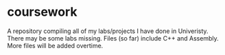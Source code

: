 # coursework

A repository compiling all of my labs/projects I have done in Univeristy.  There may be some labs missing.  Files (so far) include C++ and Assembly.  More files will be added overtime.